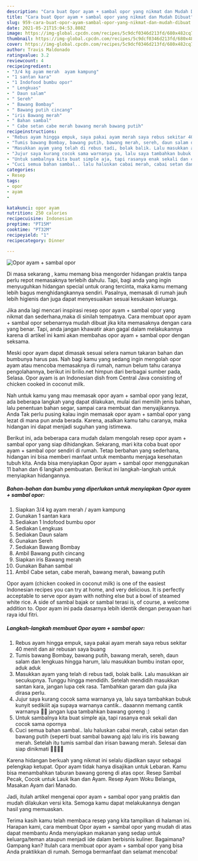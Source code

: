 ```yaml
---
description: "Cara buat Opor ayam + sambal opor yang nikmat dan Mudah Dibuat"
title: "Cara buat Opor ayam + sambal opor yang nikmat dan Mudah Dibuat"
slug: 959-cara-buat-opor-ayam-sambal-opor-yang-nikmat-dan-mudah-dibuat
date: 2021-05-21T15:04:53.808Z
image: https://img-global.cpcdn.com/recipes/5c9dcf0346d213fd/680x482cq70/opor-ayam-sambal-opor-foto-resep-utama.jpg
thumbnail: https://img-global.cpcdn.com/recipes/5c9dcf0346d213fd/680x482cq70/opor-ayam-sambal-opor-foto-resep-utama.jpg
cover: https://img-global.cpcdn.com/recipes/5c9dcf0346d213fd/680x482cq70/opor-ayam-sambal-opor-foto-resep-utama.jpg
author: Travis Maldonado
ratingvalue: 3.2
reviewcount: 4
recipeingredient:
- "3/4 kg ayam merah  ayam kampung"
- "1 santan kara"
- "1 Indofood bumbu opor"
- " Lengkuas"
- " Daun salam"
- " Sereh"
- " Bawang Bombay"
- " Bawang putih cincang"
- "iris Bawang merah"
- " Bahan sambal"
- " Cabe setan cabe merah bawang merah bawang putih"
recipeinstructions:
- "Rebus ayam hingga empuk, saya pakai ayam merah saya rebus sekitar 40 menit dan air rebusan saya buang"
- "Tumis bawang Bombay, bawang putih, bawang merah, sereh, daun salam dan lengkuas hingga harum, lalu masukkan bumbu instan opor, aduk aduk"
- "Masukkan ayam yang telah di rebus tadi, bolak balik. Lalu masukkan air secukupnya. Tunggu hingga mendidih. Setelah mendidih masukkan santan kara, jangan lupa cek rasa. Tambahkan garam dan gula jika dirasa perlu."
- "Jujur saya kurang cocok sama warnanya ya, lalu saya tambahkan bubuk kunyit sedikiiit aja supaya warnanya cantik.. daaannn memang cantik warnanya 💞💞 jangan lupa tambahkan bawang goreng :)"
- "Untuk sambalnya kita buat simple aja, tapi rasanya enak sekali dan cocok sama opornya"
- "Cuci semua bahan sambal.. lalu haluskan cabai merah, cabai setan dan bawang putih (seperti buat sambal bawang aja) lalu iris iris bawang merah. Setelah itu tumis sambal dan irisan bawang merah. Selesai dan siap dinikmati 🌼🌼🌼🌼"
categories:
- Resep
tags:
- opor
- ayam
- 

katakunci: opor ayam  
nutrition: 250 calories
recipecuisine: Indonesian
preptime: "PT15M"
cooktime: "PT32M"
recipeyield: "1"
recipecategory: Dinner

---
```



![Opor ayam + sambal opor](https://img-global.cpcdn.com/recipes/5c9dcf0346d213fd/680x482cq70/opor-ayam-sambal-opor-foto-resep-utama.jpg)

Di masa  sekarang , kamu memang bisa mengorder hidangan praktis tanpa perlu repot memasaknya terlebih dahulu. Tapi, bagi anda yang ingin menyuguhkan hidangan special untuk orang tercinta, maka kamu memang lebih bagus menghidangkannya sendiri. Pasalnya, memasak di rumah jauh lebih higienis dan juga dapat menyesuaikan sesuai kesukaan keluarga.

Jika anda lagi mencari inspirasi resep opor ayam + sambal opor yang nikmat dan sederhana,maka di sinilah tempatnya. Cara membuat opor ayam + sambal opor  sebenarnya mudah dibuat jika kita memasaknya dengan cara yang benar. Tapi, anda jangan khawatir akan gagal dalam melakukannya 
karena di artikel ini kami akan membahas opor ayam + sambal opor dengan seksama.  

Meski opor ayam dapat dimasak sesuai selera namun takaran bahan dan bumbunya harus pas. Nah bagi kamu yang sedang ingin mengolah opor ayam atau mencoba memasaknya di rumah, namun belum tahu caranya pengolahannya, berikut ini brilio.net himpun dari berbagai sumber pada, Selasa. Opor ayam is an Indonesian dish from Central Java consisting of chicken cooked in coconut milk.

Nah untuk kamu yang mau memasak opor ayam + sambal opor yang lezat, ada beberapa langkah yang dapat dilakukan, mulai dari memilih jenis bahan, lalu penentuan bahan segar, sampai cara membuat dan menyajikannya. Anda Tak perlu pusing kalau ingin memasak opor ayam + sambal opor yang lezat di mana pun anda berada. Karena, asalkan kamu  tahu caranya, maka hidangan ini dapat menjadi suguhan yang istimewa.

Berikut ini, ada beberapa cara mudah dalam mengolah resep opor ayam + sambal opor yang siap dihidangkan. Sekarang, mari kita coba buat opor ayam + sambal opor sendiri di rumah. Tetap berbahan yang sederhana, hidangan ini bisa memberi manfaat untuk membantu menjaga kesehatan tubuh kita. Anda bisa menyiapkan Opor ayam + sambal opor menggunakan 11 bahan dan 6 langkah pembuatan. Berikut ini langkah-langkah untuk menyiapkan hidangannya.

<!--inarticleads1-->

##### Bahan-bahan dan bumbu yang diperlukan untuk menyiapkan Opor ayam + sambal opor:

1. Siapkan 3/4 kg ayam merah / ayam kampung
1. Gunakan 1 santan kara
1. Sediakan 1 Indofood bumbu opor
1. Sediakan  Lengkuas
1. Sediakan  Daun salam
1. Gunakan  Sereh
1. Sediakan  Bawang Bombay
1. Ambil  Bawang putih cincang
1. Siapkan iris Bawang merah
1. Gunakan  Bahan sambal
1. Ambil  Cabe setan, cabe merah, bawang merah, bawang putih


Opor ayam (chicken cooked in coconut milk) is one of the easiest Indonesian recipes you can try at home, and very delicious. It is perfectly acceptable to serve opor ayam with nothing else but a bowl of steamed white rice. A side of sambal bajak or sambal terasi is, of course, a welcome addition to. Opor ayam ini pada dasarnya lebih identik dengan perayaan hari raya idul fitri. 

<!--inarticleads2-->

##### Langkah-langkah membuat Opor ayam + sambal opor:

1. Rebus ayam hingga empuk, saya pakai ayam merah saya rebus sekitar 40 menit dan air rebusan saya buang
1. Tumis bawang Bombay, bawang putih, bawang merah, sereh, daun salam dan lengkuas hingga harum, lalu masukkan bumbu instan opor, aduk aduk
1. Masukkan ayam yang telah di rebus tadi, bolak balik. Lalu masukkan air secukupnya. Tunggu hingga mendidih. Setelah mendidih masukkan santan kara, jangan lupa cek rasa. Tambahkan garam dan gula jika dirasa perlu.
1. Jujur saya kurang cocok sama warnanya ya, lalu saya tambahkan bubuk kunyit sedikiiit aja supaya warnanya cantik.. daaannn memang cantik warnanya 💞💞 jangan lupa tambahkan bawang goreng :)
1. Untuk sambalnya kita buat simple aja, tapi rasanya enak sekali dan cocok sama opornya
1. Cuci semua bahan sambal.. lalu haluskan cabai merah, cabai setan dan bawang putih (seperti buat sambal bawang aja) lalu iris iris bawang merah. Setelah itu tumis sambal dan irisan bawang merah. Selesai dan siap dinikmati 🌼🌼🌼🌼


Karena hidangan berkuah yang nikmat ini selalu dijadikan sayur sebagai pelengkap ketupat. Opor ayam tidak hanya disajikan untuk Lebaran. Kamu bisa menambahkan taburan bawang goreng di atas opor. Resep Sambal Pecak, Cocok untuk Lauk Ikan dan Ayam. Resep Ayam Woku Belanga, Masakan Ayam dari Manado. 

Jadi, itulah artikel mengenai  opor ayam + sambal opor  yang praktis dan mudah dilakukan versi kita. Semoga kamu dapat melakukannya dengan hasil yang memuaskan. 

Terima kasih kamu telah membaca resep yang kita tampilkan di halaman ini. Harapan kami, cara membuat  Opor ayam + sambal opor yang mudah di atas dapat membantu Anda menyiapkan makanan yang sedap untuk keluarga/teman ataupun menjadi ide dalam berbisnis kuliner. Bagaimana? Gampang kan? Itulah cara membuat opor ayam + sambal opor yang bisa Anda praktikkan di rumah. Semoga bermanfaat dan selamat mencoba!

